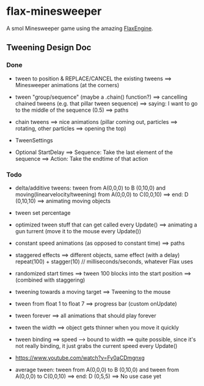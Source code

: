 # flax-minesweeper
A smol Minesweeper game using the amazing [FlaxEngine](http://flaxengine.com/).





## Tweening Design Doc

### Done

- tween to position & REPLACE/CANCEL the existing tweens
  ==> Minesweeper animations (at the corners)

- tween "group/sequence" (maybe a .chain() function?)
  ==> cancelling chained tweens (e.g. that pillar tween sequence)
  ==> saying: I want to go to the middle of the sequence (0.5)
  ==> paths

- chain tweens
  ==> nice animations (pillar coming out, particles ==> rotating, other particles ==> opening the top)

- TweenSettings
- Optional StartDelay
  ==> Sequence: Take the last element of the sequence
  ==> Action: Take the endtime of that action

### Todo

- delta/additive tweens: tween from A(0,0,0) to B (0,10,0) and moving(linearvelocity/tweening) from A(0,0,0) to C(0,0,10) ==> end: D (0,10,10)
  ==> animating moving objects
- tween set percentage

- optimized tween stuff that can get called every Update()
  ==> animating a gun turrent (move it to the mouse every Update())

- constant speed animations (as opposed to constant time)
  ==> paths

- staggered effects
  ==> different objects, same effect (with a delay)
      repeat(100) + stagger(10) // milliseconds/seconds, whatever Flax uses
- randomized start times
  ==> tween 100 blocks into the start position
  ==> (combined with staggering)

- tweening towards a moving target
  ==> Tweening to the mouse

- tween from float 1 to float 7
  ==> progress bar (custom onUpdate)

- tween forever
  ==> all animations that should play forever

- tween the width
  ==> object gets thinner when you move it quickly

- tween binding
  ==> speed --> bound to width
  ==> quite possible, since it's not really binding, it just grabs the current speed every Update()

- https://www.youtube.com/watch?v=Fy0aCDmgnxg





- average tween: tween from A(0,0,0) to B (0,10,0) and tween from A(0,0,0) to C(0,0,10) ==> end: D (0,5,5)
  ==> No use case yet